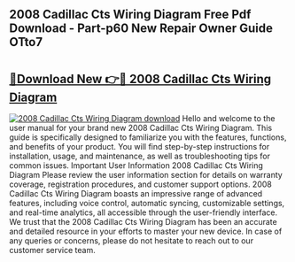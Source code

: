 ## 2008 Cadillac Cts Wiring Diagram Free Pdf Download - Part-p60 New Repair Owner Guide OTto7

# <h2><a href="http://dfsvrp8.blite.top/?on=2008+Cadillac+Cts+Wiring+Diagram">🔗Download New 👉🔴 2008 Cadillac Cts Wiring Diagram</a></h2>

[![2008 Cadillac Cts Wiring Diagram download](https://i.imgur.com/lujVjoI.png)](http://dfsvrp8.blite.top/?on=2008+Cadillac+Cts+Wiring+Diagram)
Hello and welcome to the user manual for your brand new 2008 Cadillac Cts Wiring Diagram. This guide is specifically designed to familiarize you with the features, functions, and benefits of your product. You will find step-by-step instructions for installation, usage, and maintenance, as well as troubleshooting tips for common issues. Important User Information 2008 Cadillac Cts Wiring Diagram Please review the user information section for details on warranty coverage, registration procedures, and customer support options. 2008 Cadillac Cts Wiring Diagram boasts an impressive range of advanced features, including voice control, automatic syncing, customizable settings, and real-time analytics, all accessible through the user-friendly interface. We trust that the 2008 Cadillac Cts Wiring Diagram has been an accurate and detailed resource in your efforts to master your new device. In case of any queries or concerns, please do not hesitate to reach out to our customer service team.
